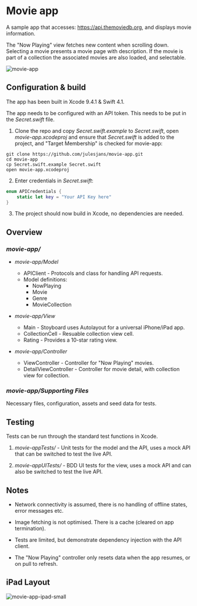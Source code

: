 
# Movie app #

A sample app that accesses: https://api.themoviedb.org, and displays movie information. 

The "Now Playing" view fetches new content when scrolling down. Selecting a movie presents a movie page with description. 
If the movie is part of a collection the associated movies are also loaded, and selectable.

![movie-app](https://user-images.githubusercontent.com/57953/157980363-ab0cd67c-385d-4397-ac93-cccd2acb506e.gif)

##  Configuration & build ##

The app has been built in Xcode 9.4.1 & Swift 4.1.

The  app needs to be configured with an API token. This needs to be put in the *Secret.swift* file.

1. Clone the repo and copy *Secret.swift.example*  to *Secret.swift*, open *movie-app.xcodeproj* and ensure that *Secret.swift* is  added to the project, 
and "Target Membership" is checked for movie-app:

```
git clone https://github.com/julesjans/movie-app.git
cd movie-app
cp Secret.swift.example Secret.swift
open movie-app.xcodeproj
```

2. Enter credentials in *Secret.swift*:

```Swift
enum APICredentials {
    static let key = "Your API Key here"
}
```
3. The project should now build in Xcode, no dependencies are needed.

##  Overview ##

### *movie-app/* ###

* *movie-app/Model*
    * APIClient - Protocols and class for handling API requests.
    * Model definitions:
        * NowPlaying 
        * Movie
        * Genre
        * MovieCollection
    
* *movie-app/View*
    * Main - Stoyboard uses Autolayout for a universal iPhone/iPad app.
    * CollectionCell - Resuable collection view cell.
    * Rating - Provides a 10-star rating view.
    
* *movie-app/Controller*
    * ViewController - Controller for "Now Playing" movies.
    * DetailViewController - Controller for movie detail, with collection view for collection.

### *movie-app/Supporting Files* ###

Necessary files, configuration, assets and seed data for tests.

##  Testing ##

Tests can be run through the standard test functions in Xcode.

1. *movie-appTests/* - Unit tests for the model and the API, uses a mock API that can be switched to test the live API.

2. *movie-appUITests/* - BDD UI tests for the view, uses a mock API and can also be switched to test the live API.

##  Notes ##

* Network connectivity is assumed, there is no handling of offline states, error messages etc.

* Image fetching is not optimised. There is a cache (cleared on app termination).

* Tests are limited, but demonstrate dependency injection with the API client.

* The "Now Playing" controller only resets data when the app resumes, or on pull to refresh.

##  iPad Layout ##

![movie-app-ipad-small](https://user-images.githubusercontent.com/57953/157980478-37275c7e-7d4d-4c1c-92c2-51825f46e483.jpg)
